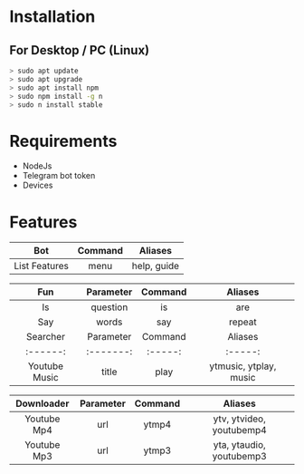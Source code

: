 # Installation

## For Desktop / PC (Linux)

```bash
> sudo apt update
> sudo apt upgrade
> sudo apt install npm
> sudo npm install -g n
> sudo n install stable
```

# Requirements

- NodeJs
- Telegram bot token
- Devices

# Features

| Bot | Command | Aliases |
| :---------: | :------: | :-----: |
| List Features | menu | help, guide |


| Fun | Parameter | Command | Aliases |
| :-: | :-------: | :-----: | :-----: |
| Is | question | is | are |
| Say | words | say | repeat |
| Searcher | Parameter | Command | Aliases |
| :------: | :-------: | :-----: | :-----: |
| Youtube Music | title | play | ytmusic, ytplay, music |

| Downloader | Parameter | Command | Aliases |
| :--------: | :-------: | :------: | :-----: |
| Youtube Mp4 | url | ytmp4 | ytv, ytvideo, youtubemp4 |
| Youtube Mp3 | url | ytmp3 | yta, ytaudio, youtubemp3 |